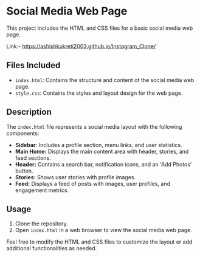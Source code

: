 # Social Media Web Page

This project includes the HTML and CSS files for a basic social media web page.

Link:- https://ashishkukreti2003.github.io/Instagram_Clone/

## Files Included

- `index.html`: Contains the structure and content of the social media web page.
- `style.css`: Contains the styles and layout design for the web page.

## Description

The `index.html` file represents a social media layout with the following components:

- **Sidebar:** Includes a profile section, menu links, and user statistics.
- **Main Home:** Displays the main content area with header, stories, and feed sections.
- **Header:** Contains a search bar, notification icons, and an 'Add Photos' button.
- **Stories:** Shows user stories with profile images.
- **Feed:** Displays a feed of posts with images, user profiles, and engagement metrics.

## Usage

1. Clone the repository.
2. Open `index.html` in a web browser to view the social media web page.

Feel free to modify the HTML and CSS files to customize the layout or add additional functionalities as needed.
